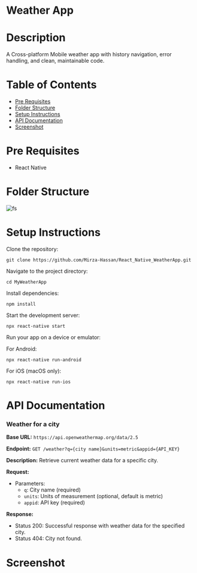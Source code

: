 # Weather App 

# Description
A Cross-platform Mobile weather app with history navigation, error handling, and clean, maintainable code.

# Table of Contents

- [Pre Requisites](#pre-requisites)
- [Folder Structure](#folder-structure)
- [Setup Instructions](#setup-instructions)
- [API Documentation](#api-documentation)
- [Screenshot](#screenshot)

# Pre Requisites

- React Native

# Folder Structure
![fs](https://github.com/Mirza-Hassan/React_Native_WeatherApp/assets/17096257/bdd10b6b-77d9-498c-8114-c0236acba4f6)

# Setup Instructions

Clone the repository:
```
git clone https://github.com/Mirza-Hassan/React_Native_WeatherApp.git
```
Navigate to the project directory:
```
cd MyWeatherApp
```
Install dependencies:
```
npm install
```
Start the development server:
```
npx react-native start
```
Run your app on a device or emulator:

For Android:
```
npx react-native run-android
```
For iOS (macOS only):
```
npx react-native run-ios
```

# API Documentation

### Weather for a city

**Base URL:** `https://api.openweathermap.org/data/2.5`

**Endpoint:** `GET /weather?q={city name}&units=metric&appid={API_KEY}`

**Description:** Retrieve current weather data for a specific city.

**Request:**
- Parameters:
  - `q`: City name (required)
  - `units`: Units of measurement (optional, default is metric)
  - `appid`: API key (required)

**Response:**
- Status 200: Successful response with weather data for the specified city.
- Status 404: City not found.

# Screenshot


